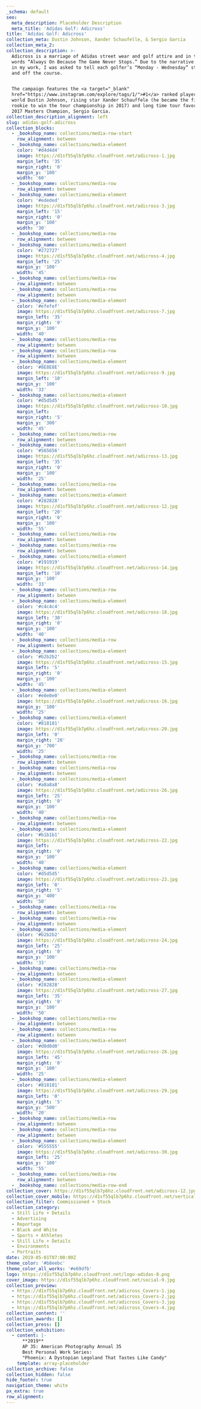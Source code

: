```yaml
---
_schema: default
seo:
  meta_description: Placeholder Description
  meta_title: 'Adidas Golf: Adicross'
title: 'Adidas Golf: Adicross'
collection_meta: Dustin Johnson, Xander Schaufelle, & Sergio Garcia
collection_meta_2:
collection_description: >-
  Adicross is a marriage of Adidas street wear and golf attire and in their
  words “Always On Because The Game Never Stops.” Due to the narrative quality
  in my work, I was asked to tell each golfer’s “Monday - Wednesday” story on
  and off the course.


  The campaign features the <a target="_blank"
  href="https://www.instagram.com/explore/tags/1/">#1</a> ranked player in the
  world Dustin Johnson, rising star Xander Schauffele (he became the first ever
  rookie to win the tour championship in 2017) and long time tour favorite and
  2017 Masters Champion, Sergio Garcia.
collection_description_alignment: left
slug: adidas-golf-adicross
collection_blocks:
  - _bookshop_name: collections/media-row-start
    row_alignment: between
  - _bookshop_name: collections/media-element
    color: '#d4d4d4'
    image: https://d1sf55qlb7p6hz.cloudfront.net/adicross-1.jpg
    margin_left: '35'
    margin_right: '0'
    margin_y: '100'
    width: '60'
  - _bookshop_name: collections/media-row
    row_alignment: between
  - _bookshop_name: collections/media-element
    color: '#ededed'
    image: https://d1sf55qlb7p6hz.cloudfront.net/adicross-3.jpg
    margin_left: '15'
    margin_right: '0'
    margin_y: '100'
    width: '30'
  - _bookshop_name: collections/media-row
    row_alignment: between
  - _bookshop_name: collections/media-element
    color: '#272727'
    image: https://d1sf55qlb7p6hz.cloudfront.net/adicross-4.jpg
    margin_left: '25'
    margin_y: '100'
    width: '45'
  - _bookshop_name: collections/media-row
    row_alignment: between
  - _bookshop_name: collections/media-row
    row_alignment: between
  - _bookshop_name: collections/media-element
    color: '#efefef'
    image: https://d1sf55qlb7p6hz.cloudfront.net/adicross-7.jpg
    margin_left: '35'
    margin_right: '0'
    margin_y: '100'
    width: '40'
  - _bookshop_name: collections/media-row
    row_alignment: between
  - _bookshop_name: collections/media-row
    row_alignment: between
  - _bookshop_name: collections/media-element
    color: '#8E8E8E'
    image: https://d1sf55qlb7p6hz.cloudfront.net/adicross-9.jpg
    margin_left: '10'
    margin_y: '100'
    width: '33'
  - _bookshop_name: collections/media-element
    color: '#d5d5d5'
    image: https://d1sf55qlb7p6hz.cloudfront.net/adicross-10.jpg
    margin_left:
    margin_right: '5'
    margin_y: '300'
    width: '45'
  - _bookshop_name: collections/media-row
    row_alignment: between
  - _bookshop_name: collections/media-element
    color: '#565656'
    image: https://d1sf55qlb7p6hz.cloudfront.net/adicross-13.jpg
    margin_left: '35'
    margin_right: '0'
    margin_y: '100'
    width: '25'
  - _bookshop_name: collections/media-row
    row_alignment: between
  - _bookshop_name: collections/media-element
    color: '#282828'
    image: https://d1sf55qlb7p6hz.cloudfront.net/adicross-12.jpg
    margin_left: '20'
    margin_right: '0'
    margin_y: '100'
    width: '55'
  - _bookshop_name: collections/media-row
    row_alignment: between
  - _bookshop_name: collections/media-row
    row_alignment: between
  - _bookshop_name: collections/media-element
    color: '#191919'
    image: https://d1sf55qlb7p6hz.cloudfront.net/adicross-14.jpg
    margin_left: '10'
    margin_y: '100'
    width: '33'
  - _bookshop_name: collections/media-row
    row_alignment: between
  - _bookshop_name: collections/media-element
    color: '#c4c4c4'
    image: https://d1sf55qlb7p6hz.cloudfront.net/adicross-18.jpg
    margin_left: '30'
    margin_right: '0'
    margin_y: '100'
    width: '40'
  - _bookshop_name: collections/media-row
    row_alignment: between
  - _bookshop_name: collections/media-element
    color: '#b2b2b2'
    image: https://d1sf55qlb7p6hz.cloudfront.net/adicross-15.jpg
    margin_left: '5'
    margin_right: '0'
    margin_y: '100'
    width: '45'
  - _bookshop_name: collections/media-element
    color: '#e0e0e0'
    image: https://d1sf55qlb7p6hz.cloudfront.net/adicross-16.jpg
    margin_y: '100'
    width: '25'
  - _bookshop_name: collections/media-element
    color: '#818181'
    image: https://d1sf55qlb7p6hz.cloudfront.net/adicross-20.jpg
    margin_left: '0'
    margin_right: '20'
    margin_y: '700'
    width: '25'
  - _bookshop_name: collections/media-row
    row_alignment: between
  - _bookshop_name: collections/media-row
    row_alignment: between
  - _bookshop_name: collections/media-element
    color: '#a8a8a8'
    image: https://d1sf55qlb7p6hz.cloudfront.net/adicross-26.jpg
    margin_left: '25'
    margin_right: '0'
    margin_y: '100'
    width: '40'
  - _bookshop_name: collections/media-row
    row_alignment: between
  - _bookshop_name: collections/media-element
    color: '#b1b1b1'
    image: https://d1sf55qlb7p6hz.cloudfront.net/adicross-22.jpg
    margin_left:
    margin_right: '0'
    margin_y: '100'
    width: '40'
  - _bookshop_name: collections/media-element
    color: '#d5d5d5'
    image: https://d1sf55qlb7p6hz.cloudfront.net/adicross-23.jpg
    margin_left: '0'
    margin_right: '5'
    margin_y: '400'
    width: '50'
  - _bookshop_name: collections/media-row
    row_alignment: between
  - _bookshop_name: collections/media-row
    row_alignment: between
  - _bookshop_name: collections/media-element
    color: '#b2b2b2'
    image: https://d1sf55qlb7p6hz.cloudfront.net/adicross-24.jpg
    margin_left: '25'
    margin_right: '0'
    margin_y: '100'
    width: '33'
  - _bookshop_name: collections/media-row
    row_alignment: between
  - _bookshop_name: collections/media-element
    color: '#282828'
    image: https://d1sf55qlb7p6hz.cloudfront.net/adicross-27.jpg
    margin_left: '35'
    margin_right: '0'
    margin_y: '100'
    width: '50'
  - _bookshop_name: collections/media-row
    row_alignment: between
  - _bookshop_name: collections/media-row
    row_alignment: between
  - _bookshop_name: collections/media-element
    color: '#d0d0d0'
    image: https://d1sf55qlb7p6hz.cloudfront.net/adicross-28.jpg
    margin_left: '45'
    margin_right: '0'
    margin_y: '100'
    width: '25'
  - _bookshop_name: collections/media-element
    color: '#818181'
    image: https://d1sf55qlb7p6hz.cloudfront.net/adicross-29.jpg
    margin_left: '0'
    margin_right: '5'
    margin_y: '500'
    width: '20'
  - _bookshop_name: collections/media-row
    row_alignment: between
  - _bookshop_name: collections/media-row
    row_alignment: between
  - _bookshop_name: collections/media-element
    color: '#555555'
    image: https://d1sf55qlb7p6hz.cloudfront.net/adicross-30.jpg
    margin_left: '25'
    margin_y: '100'
    width: '55'
  - _bookshop_name: collections/media-row
    row_alignment: between
  - _bookshop_name: collections/media-row-end
collection_cover: https://d1sf55qlb7p6hz.cloudfront.net/adicross-12.jpg
collection_cover_mobile: https://d1sf55qlb7p6hz.cloudfront.net/verticalcovers-8.jpg
collection_filter: Commissioned + Stock
collection_category:
  - Still Life + Details
  - Advertising
  - Reportage
  - Black and White
  - Sports + Athletes
  - Still Life + Details
  - Environments
  - Portraits
date: 2019-05-01T07:00:00Z
theme_color: '#b8eebc'
theme_color_all_works: '#e69dfb'
logo: https://d1sf55qlb7p6hz.cloudfront.net/logo-adidas-8.png
cover_image: https://d1sf55qlb7p6hz.cloudfront.net/social-9.jpg
collection_preview:
  - https://d1sf55qlb7p6hz.cloudfront.net/adicross_Covers-1.jpg
  - https://d1sf55qlb7p6hz.cloudfront.net/adicross_Covers-2.jpg
  - https://d1sf55qlb7p6hz.cloudfront.net/adicross_Covers-3.jpg
  - https://d1sf55qlb7p6hz.cloudfront.net/adicross_Covers-4.jpg
collection_content: ''
collection_awards: []
collection_press: []
collection_exhibition:
  - content: |-
      **2019**  
      AP 35: American Photography Annual 35  
      Best Personal Work Series:  
      "Phoenix: A Dystopian Legoland That Tastes Like Candy"
    template: array-placeholder
collection_archive: false
collection_hidden: false
hide_footer: true
navigation_theme: white
px_extra: true
row_alignment:
---
```

